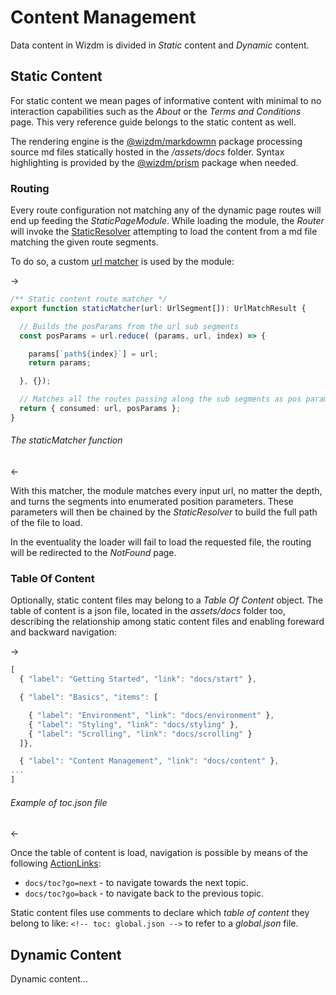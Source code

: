 <!-- toc: reference.json -->

# Content Management
Data content in Wizdm is divided in *Static* content and *Dynamic* content. 

## Static Content
For static content we mean pages of informative content with minimal to no interaction capabilities such as the *About* or the *Terms and Conditions* page. This very reference guide belongs to the static content as well. 

The rendering engine is the [@wizdm/markdowmn](docs/content/markdown) package processing source md files statically hosted in the */assets/docs* folder. Syntax highlighting is provided by the [@wizdm/prism](docs/content/prism) package when needed. 

### Routing
Every route configuration not matching any of the dynamic page routes will end up feeding the *StaticPageModule*. While loading the module, the *Router* will invoke the [StaticResolver]() attempting to load the content from a md file matching the given route segments. 

To do so, a custom [url matcher](https://angular.io/api/router/UrlMatcher) is used by the module:

->

```typescript
/** Static content route matcher */
export function staticMatcher(url: UrlSegment[]): UrlMatchResult {

  // Builds the posParams from the url sub segments
  const posParams = url.reduce( (params, url, index) => {

    params[`path${index}`] = url;
    return params;

  }, {});

  // Matches all the routes passing along the sub segments as pos parameters
  return { consumed: url, posParams };
}
```
###### The staticMatcher function

<-

With this matcher, the module matches every input url, no matter the depth, and turns the segments into enumerated position parameters. These parameters will then be chained by the *StaticResolver* to build the full path of the file to load.

In the eventuality the loader will fail to load the requested file, the routing will be redirected to the *NotFound* page.

### Table Of Content
Optionally, static content files may belong to a *Table Of Content* object. The table of content is a json file, located in the *assets/docs* folder too, describing the relationship among static content files and enabling foreward and backward navigation: 

->

```javascript
[
  { "label": "Getting Started", "link": "docs/start" },

  { "label": "Basics", "items": [

    { "label": "Environment", "link": "docs/environment" },
    { "label": "Styling", "link": "docs/styling" },
    { "label": "Scrolling", "link": "docs/scrolling" }
  ]},

  { "label": "Content Management", "link": "docs/content" },
...
]
```
###### Example of toc.json file

<-

Once the table of content is load, navigation is possible by means of the following [ActionLinks](docs/navigator/actionlink):
* `docs/toc?go=next` - to navigate towards the next topic.
* `docs/toc?go=back` - to navigate back to the previous topic.

Static content files use comments to declare which *table of content* they belong to like: `<!-- toc: global.json -->` to refer to a *global.json* file.

## Dynamic Content
Dynamic content...
